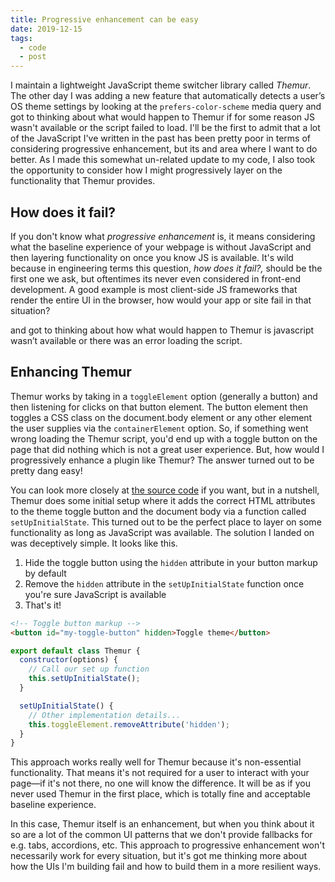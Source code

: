 ```yaml
---
title: Progressive enhancement can be easy
date: 2019-12-15
tags:
  - code
  - post
---
```

I maintain a lightweight JavaScript theme switcher library called *Themur*. The other day I was adding a new feature that automatically detects a user’s OS theme settings by looking at the `prefers-color-scheme` media query and got to thinking about what would happen to Themur if for some reason JS wasn't available or the script failed to load. I'll be the first to admit that a lot of the JavaScript I've written in the past has been pretty poor in terms of considering progressive enhancement, but its and area where I want to do better. As I made this somewhat un-related update to my code, I also took the opportunity to consider how I might progressively layer on the functionality that Themur provides.

## How does it fail?
If you don't know what *progressive enhancement* is, it means considering what the baseline experience of your webpage is without JavaScript and then layering functionality on once you know JS is available. It's wild because in engineering terms this question, *how does it fail?,* should be the first one we ask, but oftentimes its never even considered in front-end development. A good example is most client-side JS frameworks that render the entire UI in the browser, how would your app or site fail in that situation?

and got to thinking about how what would happen to Themur is javascript wasn’t available or there was an error loading the script.

## Enhancing Themur
Themur works by taking in a `toggleElement` option (generally a button) and then listening for clicks on that button element. The button element then toggles a CSS class on the document.body element or any other element the user supplies via the `containerElement` option. So, if something went wrong loading the Themur script, you'd end up with a toggle button on the page that did nothing which is not a great user experience. But, how would I progressively enhance a plugin like Themur? The answer turned out to be pretty dang easy!

You can look more closely at [the source code](https://github.com/levimcg/themur) if you want, but in a nutshell, Themur does some initial setup where it adds the correct HTML attributes to the theme toggle button and the document body via a function called `setUpInitialState`. This turned out to be the perfect place to layer on some functionality as long as JavaScript was available. The solution I landed on was deceptively simple. It looks like this.

1. Hide the toggle button using the `hidden` attribute in your button markup by default
2. Remove the `hidden` attribute in the `setUpInitialState` function once you're sure JavaScript is available
3. That's it! 

```html
<!-- Toggle button markup -->
<button id="my-toggle-button" hidden>Toggle theme</button>
```

```javascript
export default class Themur {
  constructor(options) {
    // Call our set up function
    this.setUpInitialState();	
  }

  setUpInitialState() {
    // Other implementation details...
    this.toggleElement.removeAttribute('hidden');
  }
}
```

This approach works really well for Themur because it's non-essential functionality. That means it's not required for a user to interact with your page—if it's not there, no one will know the difference. It will be as if you never used Themur in the first place, which is totally fine and acceptable baseline experience.

In this case, Themur itself is an enhancement, but when you think about it so are a lot of the common UI patterns that we don't provide fallbacks for e.g. tabs, accordions, etc. This approach to progressive enhancement won't necessarily work for every situation, but it's got me thinking more about how the UIs I'm building fail and how to build them in a more resilient ways.